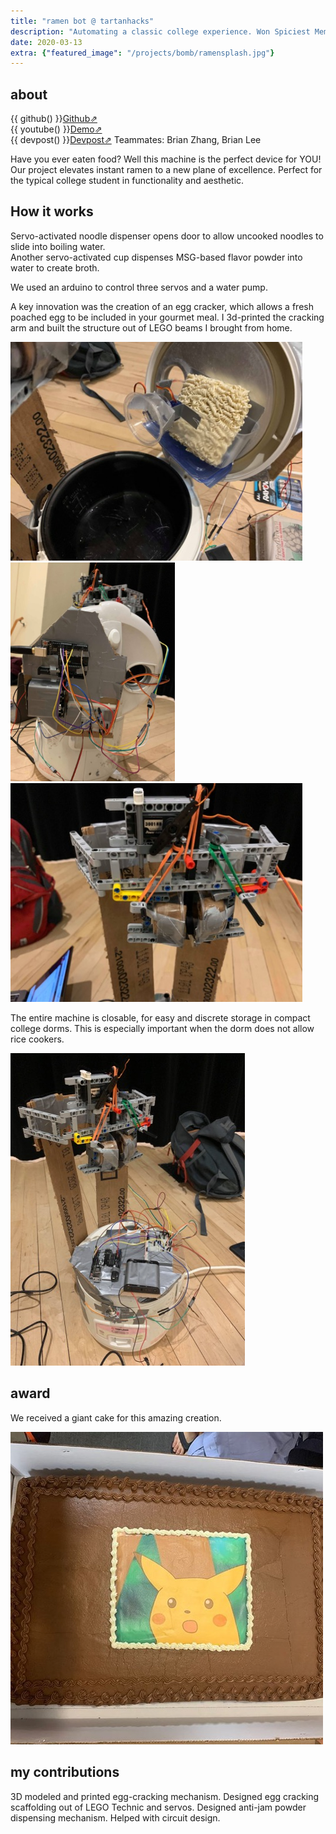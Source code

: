 ```yaml
---
title: "ramen bot @ tartanhacks"
description: "Automating a classic college experience. Won Spiciest Meme Award."
date: 2020-03-13
extra: {"featured_image": "/projects/bomb/ramensplash.jpg"}
---
```


## about

{{ github() }}[Github⇗](https://github.com/atomicapple0/ramen_bot)  
{{ youtube() }}[Demo⇗](https://www.youtube.com/watch?v=7We7kzvptaM)  
{{ devpost() }}[Devpost⇗](https://devpost.com/software/its-the-bomb)
Teammates: Brian Zhang, Brian Lee

Have you ever eaten food? Well this machine is the perfect device for YOU! Our project elevates instant ramen to a new plane of excellence. Perfect for the typical college student in functionality and aesthetic.

## How it works

Servo-activated noodle dispenser opens door to allow uncooked noodles to slide into boiling water.  
Another servo-activated cup dispenses MSG-based flavor powder into water to create broth.  

We used an arduino to control three servos and a water pump.

A key innovation was the creation of an egg cracker, which allows a fresh poached egg to be included in your gourmet meal. I 3d-printed the cracking arm and built the structure out of LEGO beams I brought from home.

<img src="/projects/bomb/saucenoodles.jpg" alt="noodles and sauce" height="350"/>
<img src="/projects/bomb/lidelectronics.jpg" alt="lid electronics" height="350"/>
<img src="/projects/bomb/eggcracker.jpg" alt="cracker" height="350"/>


The entire machine is closable, for easy and discrete storage in compact college dorms. This is especially important when the dorm does not allow rice cookers.

![close](/projects/bomb/lid_closes.jpg)

## award

We received a giant cake for this amazing creation.

![cake](/projects/bomb/pikachucake.jpg)

## my contributions

3D modeled and printed egg-cracking mechanism. Designed egg cracking scaffolding out of LEGO Technic and servos. Designed anti-jam powder dispensing mechanism. Helped with circuit design. 